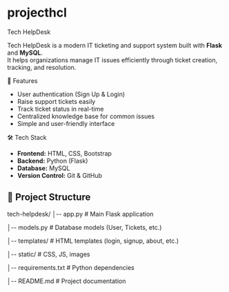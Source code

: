 # projecthcl

Tech HelpDesk

Tech HelpDesk is a modern IT ticketing and support system built with **Flask** and **MySQL**.  
It helps organizations manage IT issues efficiently through ticket creation, tracking, and resolution.


🚀 Features
- User authentication (Sign Up & Login)
- Raise support tickets easily
- Track ticket status in real-time
- Centralized knowledge base for common issues
- Simple and user-friendly interface
  

🛠️ Tech Stack
- **Frontend:** HTML, CSS, Bootstrap
- **Backend:** Python (Flask)
- **Database:** MySQL
- **Version Control:** Git & GitHub
  

## 📂 Project Structure
tech-helpdesk/
│-- app.py # Main Flask application

│-- models.py # Database models (User, Tickets, etc.)

│-- templates/ # HTML templates (login, signup, about, etc.)

│-- static/ # CSS, JS, images

│-- requirements.txt # Python dependencies

│-- README.md # Project documentation


